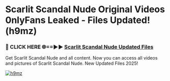 # Scarlit Scandal Nude Original Videos 0nlyFans Leaked - Files Updated! (h9mz)

<h3>🔴 CLICK HERE 🌐==►► <a href="https://tinyurl.com/4mcuefdz" rel="nofollow">Scarlit Scandal Nude Updated Files</a></h3>

Get Scarlit Scandal Nude and all content. Now you can access all videos and pictures of Scarlit Scandal Nude. New Updated Files 2025!

[![h9mz](https://i.imgur.com/StAQSOY.gif)](https://tinyurl.com/4mcuefdz)
